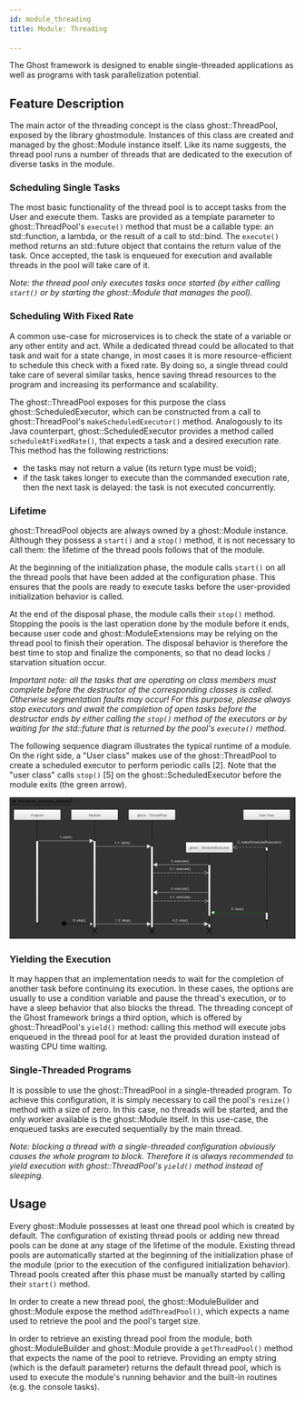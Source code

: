 ```yaml
---
id: module_threading
title: Module: Threading

---
```


The Ghost framework is designed to enable single-threaded applications as well as programs with task parallelization potential.

## Feature Description

The main actor of the threading concept is the class ghost::ThreadPool, exposed by the library ghostmodule. Instances of this class are created and managed by the ghost::Module instance itself. Like its name suggests, the thread pool runs a number of threads that are dedicated to the execution of diverse tasks in the module.

### Scheduling Single Tasks

The most basic functionality of the thread pool is to accept tasks from the User and execute them. Tasks are provided as a template parameter to ghost::ThreadPool's `execute()` method that must be a callable type: an std::function, a lambda, or the result of a call to std::bind. The `execute()` method returns an std::future object that contains the return value of the task. Once accepted, the task is enqueued for execution and available threads in the pool will take care of it.

*Note: the thread pool only executes tasks once started (by either calling `start()` or by starting the ghost::Module that manages the pool).*

### Scheduling With Fixed Rate

A common use-case for microservices is to check the state of a variable or any other entity and act. While a dedicated thread could be allocated to that task and wait for a state change, in most cases it is more resource-efficient to schedule this check with a fixed rate. By doing so, a single thread could take care of several similar tasks, hence saving thread resources to the program and increasing its performance and scalability.

The ghost::ThreadPool exposes for this purpose the class ghost::ScheduledExecutor, which can be constructed from a call to ghost::ThreadPool's `makeScheduledExecutor()` method. Analogously to its Java counterpart, ghost::ScheduledExecutor provides a method called `scheduleAtFixedRate()`, that expects a task and a desired execution rate. This method has the following restrictions:

- the tasks may not return a value (its return type must be void);
- if the task takes longer to execute than the commanded execution rate, then the next task is delayed: the task is not executed concurrently.

### Lifetime

ghost::ThreadPool objects are always owned by a ghost::Module instance. Although they possess a `start()` and a `stop()` method, it is not necessary to call them: the lifetime of the thread pools follows that of the module.

At the beginning of the initialization phase, the module calls `start()` on all the thread pools that have been added at the configuration phase. This ensures that the pools are ready to execute tasks before the user-provided initialization behavior is called.

At the end of the disposal phase, the module calls their `stop()` method. Stopping the pools is the last operation done by the module before it ends, because user code and ghost::ModuleExtensions may be relying on the thread pool to finish their operation. The disposal behavior is therefore the best time to stop and finalize the components, so that no dead locks / starvation situation occur.

*Important note: all the tasks that are operating on class members must complete before the destructor of the corresponding classes is called. Otherwise segmentation faults may occur! For this purpose, please always stop executors and await the completion of open tasks before the destructor ends by either calling the `stop()` method of the executors or by waiting for the std::future that is returned by the pool's `execute()` method.*

The following sequence diagram illustrates the typical runtime of a module. On the right side, a "User class" makes use of the ghost::ThreadPool to create a scheduled executor to perform periodic calls [2]. Note that the "user class" calls `stop()` [5] on the ghost::ScheduledExecutor before the module exits (the green arrow).

![Diagram: ghostmodule and Extensions](assets/ghostmodule_threadpool_lifetime.png)

### Yielding the Execution

It may happen that an implementation needs to wait for the completion of another task before continuing its execution. In these cases, the options are usually to use a condition variable and pause the thread's execution, or to have a sleep behavior that also blocks the thread. The threading concept of the Ghost framework brings a third option, which is offered by ghost::ThreadPool's `yield()` method: calling this method will execute jobs enqueued in the thread pool for at least the provided duration instead of wasting CPU time waiting.

### Single-Threaded Programs

It is possible to use the ghost::ThreadPool in a single-threaded program. To achieve this configuration, it is simply necessary to call the pool's `resize()` method with a size of zero. In this case, no threads will be started, and the only worker available is the ghost::Module itself. In this use-case, the enqueued tasks are executed sequentially by the main thread.

*Note: blocking a thread with a single-threaded configuration obviously causes the whole program to block. Therefore it is always recommended to yield execution with ghost::ThreadPool's `yield()` method instead of sleeping.*

## Usage

Every ghost::Module possesses at least one thread pool which is created by default. The configuration of existing thread pools or adding new thread pools can be done at any stage of the lifetime of the module. Existing thread pools are automatically started at the beginning of the initialization phase of the module (prior to the execution of the configured initialization behavior). Thread pools created after this phase must be manually started by calling their `start()` method.

In order to create a new thread pool, the ghost::ModuleBuilder and ghost::Module expose the method `addThreadPool()`, which expects a name used to retrieve the pool and the pool's target size.

In order to retrieve an existing thread pool from the module, both ghost::ModuleBuilder and ghost::Module provide a `getThreadPool()` method that expects the name of the pool to retrieve. Providing an empty string (which is the default parameter) returns the default thread pool, which is used to execute the module's running behavior and the built-in routines (e.g. the console tasks).